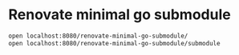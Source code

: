 # Renovate minimal go submodule

```bash
open localhost:8080/renovate-minimal-go-submodule/
open localhost:8080/renovate-minimal-go-submodule/submodule
```
